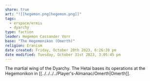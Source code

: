 ```yaml
---
share: true
art: "![[hegemon.png|hegemon.png]]"
tags:
  - erspace/ermis
  - dyarchy
type: faction
leader: Hegemon Cassander Vorr
base: "The Hegemonikon (Omerth)"
religion: Eranism
date created: Friday, October 20th 2023, 6:26:20 pm
date modified: Tuesday, October 31st 2023, 3:05:45 pm
---
```


The martial wing of the Dyarchy. The Hetai bases its operations at the Hegemonikon in [[../../../../Player's-Almanac/Omerth|Omerth]]. 
